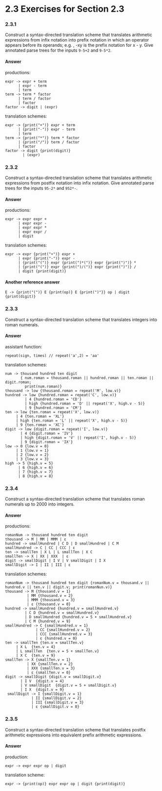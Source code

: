 # 2.3 Exercises for Section 2.3

### 2.3.1

Construct a syntax-directed translation scheme that translates arithmetic
expressions from infix notation into prefix notation in which an operator
appears before its operands; e.g. , -xy is the prefix notation for x - y. Give
annotated parse trees for the inputs `9-5+2` and `9-5*2`.

#### Answer

productions:

```
expr -> expr + term
      | expr - term
      | term
term -> term * factor
      | term / factor
      | factor
factor -> digit | (expr)
```

translation schemes:

```
expr -> {print("+")} expr + term
      | {print("-")} expr - term
      | term
term -> {print("*")} term * factor
      | {print("/")} term / factor
      | factor
factor -> digit {print(digit)}
        | (expr)
```

### 2.3.2

Construct a syntax-directed translation scheme that translates arithmetic
expressions from postfix notation into infix notation. Give annotated parse
trees for the inputs `95-2*` and `952*-`.

#### Answer

productions:

```
expr -> expr expr +
      | expr expr -
      | expr expr *
      | expr expr /
      | digit
```

translation schemes:

```
expr -> expr {print("+")} expr +
      | expr {print("-")} expr -
      | {print("(")} expr {print(")*(")} expr {print(")")} *
      | {print("(")} expr {print(")/(")} expr {print(")")} /
      | digit {print(digit)}
```

#### Another reference answer

```
E -> {print("(")} E {print(op)} E {print(")"}} op | digit {print(digit)}
```

### 2.3.3

Construct a syntax-directed translation scheme that translates integers into
roman numerals.

#### Answer

assistant function:

```
repeat(sign, times) // repeat('a',2) = 'aa'
```

translation schemes:

```
num -> thousand hundred ten digit
       { num.roman = thousand.roman || hundred.roman || ten.roman || digit.roman;
         print(num.roman)}
thousand -> low {thousand.roman = repeat('M', low.v)}
hundred -> low {hundred.roman = repeat('C', low.v)}
         | 4 {hundred.roman = 'CD'}
         | high {hundred.roman = 'D' || repeat('X', high.v - 5)}
         | 9 {hundred.roman = 'CM'}
ten -> low {ten.roman = repeat('X', low.v)}
     | 4 {ten.roman = 'XL'}
     | high {ten.roman = 'L' || repeat('X', high.v - 5)}
     | 9 {ten.roman = 'XC'}
digit -> low {digit.roman = repeat('I', low.v)}
       | 4 {digit.roman = 'IV'}
       | high {digit.roman = 'V' || repeat('I', high.v - 5)}
       | 9 {digit.roman = 'IX'}
low -> 0 {low.v = 0}
     | 1 {low.v = 1}
     | 2 {low.v = 2}
     | 3 {low.v = 3}
high -> 5 {high.v = 5}
      | 6 {high.v = 6}
      | 7 {high.v = 7}
      | 8 {high.v = 8}
```

### 2.3.4

Construct a syntax-directed translation scheme that translates roman numerals up
to 2000 into integers.

#### Answer

productions:

```
romanNum -> thousand hundred ten digit
thousand -> M | MM | MMM | ε
hundred -> smallHundred | C D | D smallHundred | C M
smallHundred -> C | CC | CCC | ε
ten -> smallTen | X L | L smallTen | X C
smallTen -> X | XX | XXX  | ε
digit -> smallDigit | I V | V smallDigit | I X
smallDigit -> I | II | III | ε
```

translation schemes:

```
romanNum -> thousand hundred ten digit {romanNum.v = thousand.v || hundred.v || ten.v || digit.v; print(romanNun.v)}
thousand -> M {thousand.v = 1}
          | MM {thousand.v = 2}
          | MMM {thousand.v = 3}
          | ε {thousand.v = 0}
hundred -> smallHundred {hundred.v = smallHundred.v}
         | C D {hundred.v = smallHundred.v}
         | D smallHundred {hundred.v = 5 + smallHundred.v}
         | C M {hundred.v = 9}
smallHundred -> C {smallHundred.v = 1}
              | CC {smallHundred.v = 2}
              | CCC {smallHundred.v = 3}
              | ε {hundred.v = 0}
ten -> smallTen {ten.v = smallTen.v}
     | X L  {ten.v = 4}
     | L smallTen  {ten.v = 5 + smallTen.v}
     | X C  {ten.v = 9}
smallTen -> X {smallTen.v = 1}
          | XX {smallTen.v = 2}
          | XXX {smallTen.v = 3}
          | ε {smallTen.v = 0}
digit -> smallDigit {digit.v = smallDigit.v}
       | I V  {digit.v = 4}
       | V smallDigit  {digit.v = 5 + smallDigit.v}
       | I X  {digit.v = 9}
 smallDigit -> I {smallDigit.v = 1}
            | II {smallDigit.v = 2}
            | III {smallDigit.v = 3}
            | ε {smallDigit.v = 0}
```

### 2.3.5

Construct a syntax-directed translation scheme that translates postfix
arithmetic expressions into equivalent prefix arithmetic expressions.

#### Answer

production:

```
expr -> expr expr op | digit
```

translation scheme:

```
expr -> {print(op)} expr expr op | digit {print(digit)}
```
